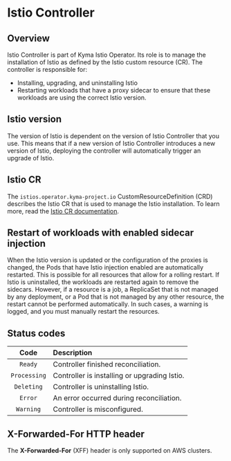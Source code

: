 # Istio Controller

## Overview

Istio Controller is part of Kyma Istio Operator. Its role is to manage the installation of Istio as defined by the Istio custom resource (CR). The controller is responsible for:
- Installing, upgrading, and uninstalling Istio
- Restarting workloads that have a proxy sidecar to ensure that these workloads are using the correct Istio version.

## Istio version

The version of Istio is dependent on the version of Istio Controller that you use. This means that if a new version of Istio Controller introduces a new version of Istio, deploying the controller will automatically trigger an upgrade of Istio.

## Istio CR

The `istios.operator.kyma-project.io` CustomResourceDefinition (CRD) describes the Istio CR that is used to manage the Istio installation. To learn more, read the [Istio CR documentation](./custom-resources/04-00-istio-custom-resource.md).

## Restart of workloads with enabled sidecar injection

When the Istio version is updated or the configuration of the proxies is changed, the Pods that have Istio injection enabled are automatically restarted. This is possible for all resources that allow for a rolling restart. If Istio is uninstalled, the workloads are restarted again to remove the sidecars.
However, if a resource is a job, a ReplicaSet that is not managed by any deployment, or a Pod that is not managed by any other resource, the restart cannot be performed automatically. In such cases, a warning is logged, and you must manually restart the resources.

## Status codes

|     Code     | Description                                  |
|:------------:|:---------------------------------------------|
|   `Ready`    | Controller finished reconciliation.          |
| `Processing` | Controller is installing or upgrading Istio. |
|  `Deleting`  | Controller is uninstalling Istio.            |
|   `Error`    | An error occurred during reconciliation.     |
|  `Warning`   | Controller is misconfigured.                 |

## X-Forwarded-For HTTP header

The **X-Forwarded-For** (XFF) header is only supported on AWS clusters.
